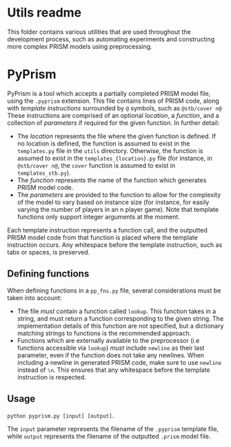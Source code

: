 # Utils readme

This folder contains various utilities that are used throughout the development process, such as automating experiments and constructing more complex PRISM models using preprocessing.

# PyPrism

PyPrism is a tool which accepts a partially completed PRISM model file, using the `.pyprism` extension. This file contains lines of PRISM code, along with _template instructions_ surrounded by `@` symbols, such as `@stb/cover n@` These instructions are comprised of an optional _location_, a _function_, and a collection of _parameters_ if required for the given function. In further detail:

* The _location_ represents the file where the given function is defined. If no location is defined, the function is assumed to exist in the `templates.py` file in the `utils` directory. Otherwise, the function is assumed to exist in the `templates_{location}.py` file (for instance, in `@stb/cover n@`, the `cover` function is assumed to exist in `templates_stb.py`).
* The _function_ represents the name of the function which generates PRISM model code.
* The _parameters_ are provided to the function to allow for the complexity of the model to vary based on instance size (for instance, for easily varying the number of players in an n player game). Note that template functions only support integer arguments at the moment.

Each template instruction represents a function call, and the outputted PRISM model code from that function is placed where the template instruction occurs. Any whitespace before the template instruction, such as tabs or spaces, is preserved.

## Defining functions

When defining functions in a `pp_fns.py` file, several considerations must be taken into account:

* The file *must* contain a function called `lookup`. This function takes in a string, and must return a function corresponding to the given string. The implementation details of this function are not specified, but a dictionary matching strings to functions is the recommended approach.
* Functions which are externally available to the preprocessor (i.e functions accessible via `lookup`) *must* include `newline` as their last parameter, even if the function does not take any newlines. When including a newline in generated PRISM code, make sure to use `newline` instead of `\n`. This ensures that any whitespace before the template instruction is respected.

## Usage

`python pyprism.py [input] [output]`.

The `input` parameter represents the filename of the `.pyprism` template file, while `output` represents the filename of the outputted `.prism` model file.
